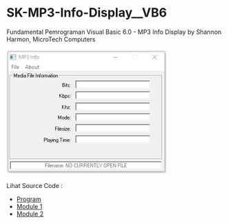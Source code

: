 # SK-MP3-Info-Display__VB6
Fundamental Pemrograman Visual Basic 6.0 - MP3 Info Display by Shannon Harmon, MicroTech Computers<br><br>
<img src="https://github.com/RizkyKhapidsyah/SK-MP3-Info-Display__VB6/blob/master/result/001.PNG"><br><br>
Lihat Source Code : <br>
- <a href="https://github.com/RizkyKhapidsyah/SK-MP3-Info-Display__VB6/blob/master/Form1.frm">Program</a><br>
- <a href="https://github.com/RizkyKhapidsyah/SK-MP3-Info-Display__VB6/blob/master/modMP3Header.bas">Module 1</a><br>
- <a href="https://github.com/RizkyKhapidsyah/SK-MP3-Info-Display__VB6/blob/master/modWaveHeader.bas">Module 2</a>
